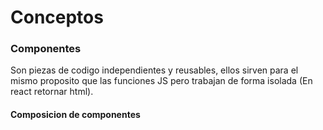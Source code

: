 # Conceptos

### Componentes

Son piezas de codigo independientes y reusables, ellos sirven para el mismo proposito que las funciones JS pero trabajan de forma isolada (En react retornar html).

#### Composicion de componentes

